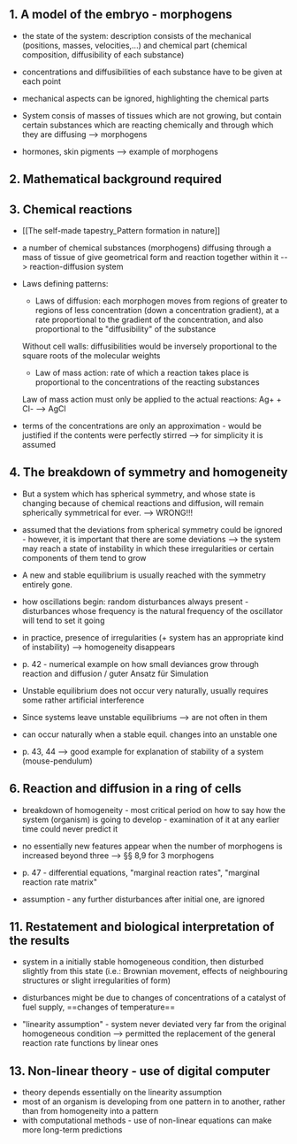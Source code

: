 ## 1. A model of the embryo - morphogens

- the state of the system: description consists of the mechanical (positions, masses, velocities,...) and chemical part (chemical composition, diffusibility of each substance)
- concentrations and diffusibilities of each substance have to be given at each point
- mechanical aspects can be ignored, highlighting the chemical parts

- System consis of masses of tissues which are not growing, but contain certain substances which are reacting chemically and through which they are diffusing --> morphogens

- hormones, skin pigments --> example of morphogens

## 2. Mathematical background required


## 3. Chemical reactions

- [[The self-made tapestry_Pattern formation in nature]]
- a number of chemical substances (morphogens) diffusing through a mass of tissue of give geometrical form and reaction together within it --> reaction-diffusion system
- Laws defining patterns:
	- Laws of diffusion: each morphogen moves from regions of greater to regions of less concentration (down a concentration gradient), at a rate proportional to the gradient of the concentration, and also proportional to the "diffusibility" of the substance

	 Without cell walls: diffusibilities would be inversely proportional to the square roots of the molecular weights

	- Law of mass action: rate of which a reaction takes place is proportional to the concentrations of the reacting substances

	 Law of mass action must only be applied to the actual reactions: Ag+ + Cl- --> AgCl

- terms of the concentrations are only an approximation - would be justified if the contents were perfectly stirred --> for simplicity it is assumed


## 4. The breakdown of symmetry and homogeneity

- But a system which has spherical symmetry, and whose state is changing because of chemical reactions and diffusion, will remain spherically symmetrical for ever. --> WRONG!!!
- assumed that the deviations from spherical symmetry could be ignored - however, it is important that there are some deviations --> the system may reach a state of instability in which these irregularities or certain components of them tend to grow
- A new and stable equilibrium is usually reached with the symmetry entirely gone.

- how oscillations begin: random disturbances always present - disturbances whose frequency is the natural frequency of the oscillator will tend to set it going
- in practice, presence of irregularities (+ system has an appropriate kind of instability) --> homogeneity disappears

- p. 42 - numerical example on how small deviances grow through reaction and diffusion / guter Ansatz für Simulation

- Unstable equilibrium does not occur very naturally, usually requires some rather artificial interference
- Since systems leave unstable equilibriums --> are not often in them
- can occur naturally when a stable equil. changes into an unstable one
- p. 43, 44 --> good example for explanation of stability of a system (mouse-pendulum)


## 6. Reaction and diffusion in a ring of cells

- breakdown of homogeneity - most critical period on how to say how the system (organism) is going to develop - examination of it at any earlier time could never predict it
- no essentially new features appear when the number of morphogens is increased beyond three --> §§ 8,9 for 3 morphogens

- p. 47 - differential equations, "marginal reaction rates", "marginal reaction rate matrix"
- assumption - any further disturbances after initial one, are ignored


## 11. Restatement and biological interpretation of the results

- system in a initially stable homogeneous condition, then disturbed slightly from this state (i.e.: Brownian movement, effects of neighbouring structures or slight irregularities of form)
- disturbances might be due to changes of concentrations of a catalyst of fuel supply, ==changes of temperature==

- "linearity assumption" - system never deviated very far from the original homogeneous condition --> permitted the replacement of the general reaction rate functions by linear ones

## 13. Non-linear theory - use of digital computer

- theory depends essentially on the linearity assumption
- most of an organism is developing from one pattern in to another, rather than from homogeneity into a pattern
- with computational methods - use of non-linear equations can make more long-term predictions